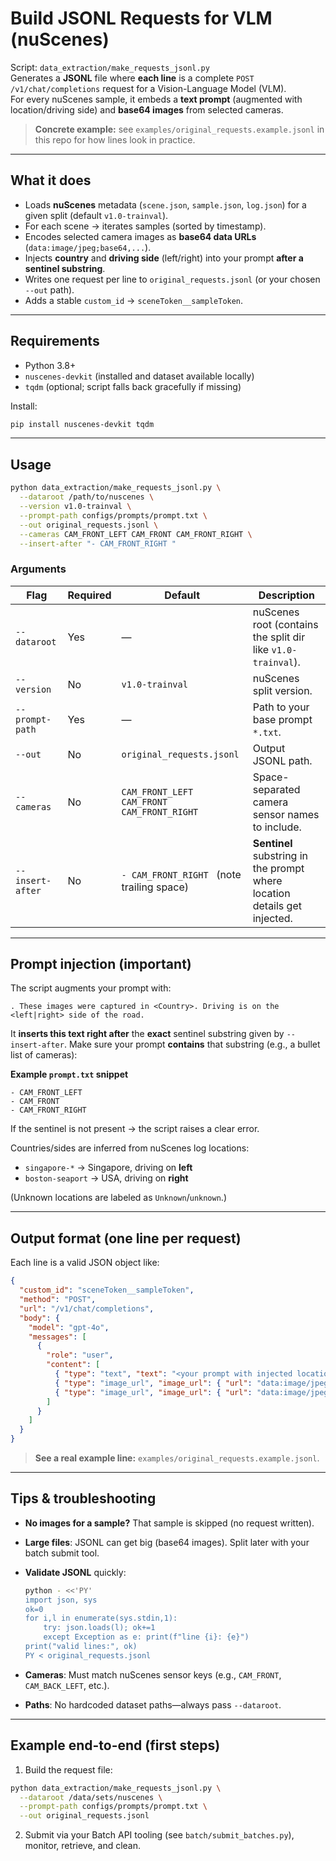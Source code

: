 # Build JSONL Requests for VLM (nuScenes)

Script: `data_extraction/make_requests_jsonl.py`  
Generates a **JSONL** file where **each line** is a complete `POST /v1/chat/completions` request for a Vision-Language Model (VLM).  
For every nuScenes sample, it embeds a **text prompt** (augmented with location/driving side) and **base64 images** from selected cameras.

> **Concrete example:** see `examples/original_requests.example.jsonl` in this repo for how lines look in practice.

---

## What it does

- Loads **nuScenes** metadata (`scene.json`, `sample.json`, `log.json`) for a given split (default `v1.0-trainval`).
- For each scene → iterates samples (sorted by timestamp).
- Encodes selected camera images as **base64 data URLs** (`data:image/jpeg;base64,...`).
- Injects **country** and **driving side** (left/right) into your prompt **after a sentinel substring**.
- Writes one request per line to `original_requests.jsonl` (or your chosen `--out` path).
- Adds a stable `custom_id` → `sceneToken__sampleToken`.

---

## Requirements

- Python 3.8+
- `nuscenes-devkit` (installed and dataset available locally)
- `tqdm` (optional; script falls back gracefully if missing)

Install:
```bash
pip install nuscenes-devkit tqdm
````

---

## Usage

```bash
python data_extraction/make_requests_jsonl.py \
  --dataroot /path/to/nuscenes \
  --version v1.0-trainval \
  --prompt-path configs/prompts/prompt.txt \
  --out original_requests.jsonl \
  --cameras CAM_FRONT_LEFT CAM_FRONT CAM_FRONT_RIGHT \
  --insert-after "- CAM_FRONT_RIGHT "
```

### Arguments

| Flag             | Required | Default                                    | Description                                                               |
| ---------------- | -------- | ------------------------------------------ | ------------------------------------------------------------------------- |
| `--dataroot`     | Yes      | —                                          | nuScenes root (contains the split dir like `v1.0-trainval`).              |
| `--version`      | No       | `v1.0-trainval`                            | nuScenes split version.                                                   |
| `--prompt-path`  | Yes      | —                                          | Path to your base prompt `*.txt`.                                         |
| `--out`          | No       | `original_requests.jsonl`                  | Output JSONL path.                                                        |
| `--cameras`      | No       | `CAM_FRONT_LEFT CAM_FRONT CAM_FRONT_RIGHT` | Space-separated camera sensor names to include.                           |
| `--insert-after` | No       | `- CAM_FRONT_RIGHT ` (note trailing space) | **Sentinel** substring in the prompt where location details get injected. |

---

## Prompt injection (important)

The script augments your prompt with:

```
. These images were captured in <Country>. Driving is on the <left|right> side of the road.
```

It **inserts this text right after** the **exact** sentinel substring given by `--insert-after`.
Make sure your prompt **contains** that substring (e.g., a bullet list of cameras):

**Example `prompt.txt` snippet**

```
- CAM_FRONT_LEFT
- CAM_FRONT
- CAM_FRONT_RIGHT 
```

If the sentinel is not present → the script raises a clear error.

Countries/sides are inferred from nuScenes log locations:

* `singapore-*` → Singapore, driving on **left**
* `boston-seaport` → USA, driving on **right**

(Unknown locations are labeled as `Unknown`/`unknown`.)

---

## Output format (one line per request)

Each line is a valid JSON object like:

```json
{
  "custom_id": "sceneToken__sampleToken",
  "method": "POST",
  "url": "/v1/chat/completions",
  "body": {
    "model": "gpt-4o",
    "messages": [
      {
        "role": "user",
        "content": [
          { "type": "text", "text": "<your prompt with injected location details>" },
          { "type": "image_url", "image_url": { "url": "data:image/jpeg;base64,..." } },
          { "type": "image_url", "image_url": { "url": "data:image/jpeg;base64,..." } }
        ]
      }
    ]
  }
}
```

> **See a real example line:** `examples/original_requests.example.jsonl`.

---

## Tips & troubleshooting

* **No images for a sample?** That sample is skipped (no request written).
* **Large files**: JSONL can get big (base64 images). Split later with your batch submit tool.
* **Validate JSONL** quickly:

  ```bash
  python - <<'PY'
  import json, sys
  ok=0
  for i,l in enumerate(sys.stdin,1):
      try: json.loads(l); ok+=1
      except Exception as e: print(f"line {i}: {e}")
  print("valid lines:", ok)
  PY < original_requests.jsonl
  ```
* **Cameras**: Must match nuScenes sensor keys (e.g., `CAM_FRONT`, `CAM_BACK_LEFT`, etc.).
* **Paths**: No hardcoded dataset paths—always pass `--dataroot`.

---

## Example end-to-end (first steps)

1. Build the request file:

```bash
python data_extraction/make_requests_jsonl.py \
  --dataroot /data/sets/nuscenes \
  --prompt-path configs/prompts/prompt.txt \
  --out original_requests.jsonl
```

2. Submit via your Batch API tooling (see `batch/submit_batches.py`), monitor, retrieve, and clean.


